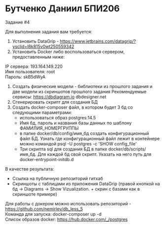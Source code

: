 # Бутченко Даниил БПИ206
Задание \#4

Для выполнения задания вам требуется:

1. Установить DataGrip - https://www.jetbrains.com/datagrip/?ysclid=l8k815v0wt250559342
2. Установить Docker либо воспользоваться сервером, предоставленным ниже:


IP сервера: 193.164.149.220  
Имя пользователя: root  
Пароль: skB5dWyA  


1. Создать физические модели - библиотеки из прошлого задания и две модели из скриншотов прошлого задания 
Рекомендуемые сервисы:
https://dbdiagram.io
dbdesigner.net
2. Сгенерировать скрипт для создания БД
3. Создать docker-composer файл, в котором будет 3 бд со следующими параметрами: 
    - использоваться образ postgres:14.5
    - Имя бд, пароль и названия базы данных по шаблону ФАМИЛИЯ_НОМЕРГРУППЫ
    - в папке docker/db/config/имя_бд создать конфигурационный файл БД. Узнать где конфигурационный файл лежит в контейнере можно командой psql -U postgres -c 'SHOW config_file'
    - Три скрипта sql для создания БД в папке docker/db/scripts/имя_бд. Для каждой бд свой скрипт. Указать на него путь для docker-entrypoint-initdb.d

В качестве результата:
  - Ссылка на публичную репозиторий гитхаб
  - Скриншоты с таблицами из приложения DataGrip (правой кнопкой на бд -> Diagrams -> Show Vizualization. + скрин с базами как в скриншоте примере)

Для работы с докером можно использовать репозиторий - https://github.com/nemirlev/db_less_5  
Команда для запуска: docker-composer up -d  
Список образов docker: https://hub.docker.com/_/postgres  
